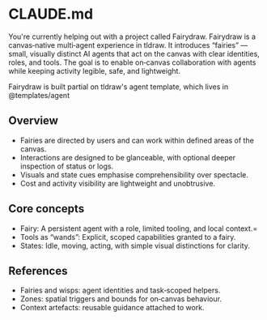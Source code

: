 # CLAUDE.md

You're currently helping out with a project called Fairydraw. Fairydraw is a canvas‑native multi‑agent experience in tldraw. It introduces “fairies” — small, visually distinct AI agents that act on the canvas with clear identities, roles, and tools. The goal is to enable on‑canvas collaboration with agents while keeping activity legible, safe, and lightweight.

Fairydraw is built partial on tldraw's agent template, which lives in @templates/agent

## Overview

- Fairies are directed by users and can work within defined areas of the canvas.
- Interactions are designed to be glanceable, with optional deeper inspection of status or logs.
- Visuals and state cues emphasise comprehensibility over spectacle.
- Cost and activity visibility are lightweight and unobtrusive.

## Core concepts

- Fairy: A persistent agent with a role, limited tooling, and local context.=
- Tools as “wands”: Explicit, scoped capabilities granted to a fairy.
- States: Idle, moving, acting, with simple visual distinctions for clarity.

## References

- Fairies and wisps: agent identities and task‑scoped helpers.
- Zones: spatial triggers and bounds for on‑canvas behaviour.
- Context artefacts: reusable guidance attached to work.
